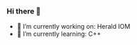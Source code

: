 ### Hi there 👋

- 🔭 I’m currently working on: Herald IOM
- 🌱 I’m currently learning: C++

<!--
[![Jessica's github stats](https://github-readme-stats.vercel.app/api?username=jessicaward)](https://github.com/anuraghazra/github-readme-stats)

https://dev.to/pedes/make-your-github-profile-great-again-oan
-->

<!--
**Jessicaward/Jessicaward** is a ✨ _special_ ✨ repository because its `README.md` (this file) appears on your GitHub profile.

Here are some ideas to get you started:

- 🔭 I’m currently working on ...
- 🌱 I’m currently learning ...
- 👯 I’m looking to collaborate on ...
- 🤔 I’m looking for help with ...
- 💬 Ask me about ...
- 📫 How to reach me: ...
- 😄 Pronouns: ...
- ⚡ Fun fact: ...
-->
